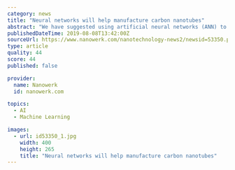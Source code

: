 ```yaml
---
category: news
title: "Neural networks will help manufacture carbon nanotubes"
abstract: "We have suggested using artificial neural networks (ANN) to analyze experimental data and predict the efficiency of single-walled carbon nanotubes synthesis,\" explains one of the authors of the study and Skoltech researcher, Dmitry Krasnikov. This is a ..."
publishedDateTime: 2019-08-08T13:42:00Z
sourceUrl: https://www.nanowerk.com/nanotechnology-news2/newsid=53350.php
type: article
quality: 44
score: 44
published: false

provider:
  name: Nanowerk
  id: nanowerk.com

topics:
  - AI
  - Machine Learning

images:
  - url: id53350_1.jpg
    width: 400
    height: 265
    title: "Neural networks will help manufacture carbon nanotubes"
---
```


